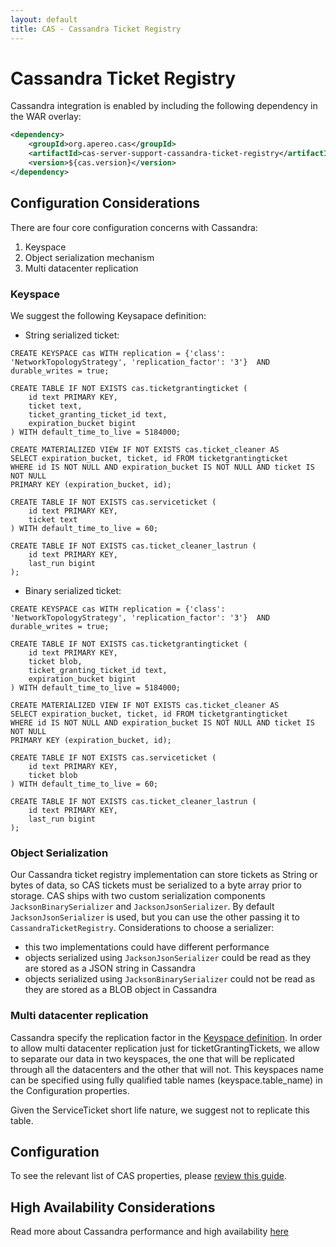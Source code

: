 ```yaml
---
layout: default
title: CAS - Cassandra Ticket Registry
---
```


# Cassandra Ticket Registry
Cassandra integration is enabled by including the following dependency in the WAR overlay:

```xml
<dependency>
    <groupId>org.apereo.cas</groupId>
    <artifactId>cas-server-support-cassandra-ticket-registry</artifactId>
    <version>${cas.version}</version>
</dependency>
```

## Configuration Considerations

There are four core configuration concerns with Cassandra:

1. Keyspace
2. Object serialization mechanism
3. Multi datacenter replication

### Keyspace
We suggest the following Keysapace definition:

- String serialized ticket:
```cql
CREATE KEYSPACE cas WITH replication = {'class': 'NetworkTopologyStrategy', 'replication_factor': '3'}  AND durable_writes = true;

CREATE TABLE IF NOT EXISTS cas.ticketgrantingticket (
    id text PRIMARY KEY,
    ticket text,
    ticket_granting_ticket_id text,
    expiration_bucket bigint
) WITH default_time_to_live = 5184000;

CREATE MATERIALIZED VIEW IF NOT EXISTS cas.ticket_cleaner AS
SELECT expiration_bucket, ticket, id FROM ticketgrantingticket
WHERE id IS NOT NULL AND expiration_bucket IS NOT NULL AND ticket IS NOT NULL
PRIMARY KEY (expiration_bucket, id);

CREATE TABLE IF NOT EXISTS cas.serviceticket (
    id text PRIMARY KEY,
    ticket text
) WITH default_time_to_live = 60;

CREATE TABLE IF NOT EXISTS cas.ticket_cleaner_lastrun (
    id text PRIMARY KEY,
    last_run bigint
);
```

- Binary serialized ticket:
```cql
CREATE KEYSPACE cas WITH replication = {'class': 'NetworkTopologyStrategy', 'replication_factor': '3'}  AND durable_writes = true;

CREATE TABLE IF NOT EXISTS cas.ticketgrantingticket (
    id text PRIMARY KEY,
    ticket blob,
    ticket_granting_ticket_id text,
    expiration_bucket bigint
) WITH default_time_to_live = 5184000;

CREATE MATERIALIZED VIEW IF NOT EXISTS cas.ticket_cleaner AS
SELECT expiration_bucket, ticket, id FROM ticketgrantingticket
WHERE id IS NOT NULL AND expiration_bucket IS NOT NULL AND ticket IS NOT NULL
PRIMARY KEY (expiration_bucket, id);

CREATE TABLE IF NOT EXISTS cas.serviceticket (
    id text PRIMARY KEY,
    ticket blob
) WITH default_time_to_live = 60;

CREATE TABLE IF NOT EXISTS cas.ticket_cleaner_lastrun (
    id text PRIMARY KEY,
    last_run bigint
);
```

### Object Serialization
Our Cassandra ticket registry implementation can store tickets as String or bytes of data, so CAS tickets must be serialized to a byte array prior to storage. 
CAS ships with two custom serialization components `JacksonBinarySerializer` and `JacksonJsonSerializer`. By default `JacksonJsonSerializer` is used, but you 
can use the other passing it to `CassandraTicketRegistry`.
Considerations to choose a serializer:
- this two implementations could have different performance
- objects serialized using `JacksonJsonSerializer` could be read as they are stored as a JSON string in Cassandra 
- objects serialized using `JacksonBinarySerializer` could not be read as they are stored as a BLOB object in Cassandra 


### Multi datacenter replication
Cassandra specify the replication factor in the [Keyspace definition](http://docs.datastax.com/en/cql/3.1/cql/cql_reference/create_keyspace_r.html).
In order to allow multi datacenter replication just for ticketGrantingTickets, we allow to separate our data in two keyspaces, the one that will be replicated through all the datacenters and the other that will not.
This keyspaces name can be specified using fully qualified table names (keyspace.table_name) in the Configuration properties.

Given the ServiceTicket short life nature, we suggest not to replicate this table.

## Configuration

To see the relevant list of CAS properties, please [review this guide](Configuration-Properties.html).

## High Availability Considerations
Read more about Cassandra performance and high availability [here](http://cassandra.apache.org/)